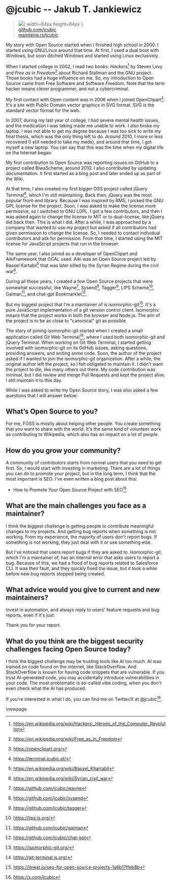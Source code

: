 # @jcubic -- Jakub T. Jankiewicz

> ![](https://github.com/jcubic.png){ width=64px height=64px }  
> [github.com/jcubic](https://github.com/jcubic)  
> [maintaine.rs/jcubic](https://maintaine.rs/jcubic)

My story with Open Source started when I finished high school in 2000. I started using GNU/Linux
around that time. At first, I used a dual boot with Windows, but soon ditched Windows and started
using Linux exclusively.

When I started college in 2002, I read two books:
_Hackers_[^345] by Steven Levy
and _Free as in Freedom_[^344] about Richard Stallman
and the GNU project. Those books had a huge influence on me. So, my introduction to Open Source came
from Free Software and Software Freedom. Note that the term hacker means clever programmer, and not
a cybercriminal.

My first contact with Open content was in 2006 when I joined OpenClipart[^343].
It's a site with Public Domain vector graphics in SVG format. SVG is the standard vector format for the web.

In 2007, during my last year of college, I had severe mental health issues, and the medication I was
taking made me unable to work. I also broke my laptop. I was not able to get my degree because I was
too sick to write my final thesis, which was the only thing left to do. Around 2010, I more or less
recovered (I still needed to take my meds), and around that time, I got myself a new laptop. You can say that this was the time when my digital life on the Internet began.

My first contribution to Open Source was reporting issues on GitHub to a project called BiwaScheme,
around 2010. I also contributed by updating documentation. It first started as a blog post and later
ended up as part of the Wiki.

At that time, I also created my first bigger OSS project called jQuery
Terminal[^342], which I'm still maintaining. Back then, jQuery was the most
popular front-end library. Because I was inspired by RMS, I picked the GNU GPL license for the
project. Soon, I was asked to make the license more permissive, so I switched to GNU LGPL. I got a
few contributors, and then I was asked again to change the license to MIT or to dual-license, like
jQuery did back then. This is what I did. After a while, I was approached by a company that wanted
to use my project but asked if all contributors had given permission to change the license. So, I
needed to contact individual contributors and ask for permission. From that time, I started using
the MIT license for JavaScript projects that run in the browser.

The same year, I also joined as a developer of OpenClipart and AikiFramework that OCAL used.
Aiki was an Open Source project led by Bassel Kartabil[^341]
that was later killed by the Syrian Regime during the civil war[^340].

During all those years, I created a few Open Source projects that were somewhat successful, like
Wayne[^339], Sysend[^338],
Tagger[^337], LIPS Scheme[^336],
Gaiman[^335], and
chat-gpt Bookmarklet[^334].

But my biggest project that I'm a maintainer of is
isomorphic-git[^333]. It's a pure JavaScript implementation of a git
version control client. Isomorphic
means that the project works in both the browser and Node.js. The aim of the project is to be as close to "canonical" git as possible.

The story of joining isomorphic-git started when I created a small application called Git Web
Terminal[^332], where I used both isomorphic-git and jQuery Terminal. When
working on Git Web Terminal, I started getting involved with isomorphic-git on its GitHub issues,
asking questions, providing answers, and writing some code. Soon, the author of the project asked if
I wanted to join the isomorphic-git organization. After a while, the original author left the
project, so I felt obligated to maintain it. I didn't want the project to die, like many others out
there. My code contribution was minimal, but I did review and merge Pull Requests and kept the
project alive. I still maintain it to this day.

While I was asked to write my Open Source story, I was also asked a few questions that I will answer below:

## **What’s Open Source to you?**

For me, FOSS is mostly about helping other people. You create something that you want to share with
the world. It's the same kind of volunteer work as contributing to Wikipedia, which also has an
impact on a lot of people.

## **How do you grow your community?**

A community of contributors starts from normal users that you need to get first. So, I would start
with investing in marketing. There are a lot of things you can do to promote your project, but in the
long term, I think that the most important is SEO. I've even written a blog post about this:

- How to Promote Your Open Source Project with SEO[^331]

## **What are the main challenges you face as a maintainer?**

I think the biggest challenge is getting people to contribute meaningful changes to my projects. And
getting bug reports when something is not working. From my experience, the majority of users don't report
bugs. If something is not working, they just deal with it or use something else.

But I've noticed that users report bugs if they are asked to. Isomorphic-git, which I'm a maintainer
of, has an internal error that asks users to report a bug. Because of this, we had a flood of bug
reports related to Salesforce CLI. It was their fault, and they quickly fixed the issue, but it
took a while before new bug reports stopped being created.

## **What advice would you give to current and new maintainers?**

Invest in automation, and always reply to users' feature requests and bug reports, even if it's
just:

Thank you for your report.

## **What do you think are the biggest security challenges facing Open Source today?**

I think the biggest challenge may be trusting tools like AI too much. AI was trained on code found
on the internet, like StackOverflow. And StackOverflow is known for having code snippets that are
vulnerable. If you trust AI-generated code, you may accidentally introduce vulnerabilities in your
code. The most problematic is so-called vibe coding, when you don't even check what the AI has
produced.

If you're interested in what I do, you can find me on Twitter/X at \@jcubic[^330].

\newpage


[^330]: https://x.com/jcubic
[^331]: https://itnext.io/seo-for-open-source-projects-1a6b17ffeb8b
[^332]: https://git-terminal.js.org/
[^333]: https://isomorphic-git.org/
[^334]: https://github.com/jcubic/chat-gpt
[^335]: https://github.com/jcubic/gaiman
[^336]: https://lips.js.org/
[^337]: https://github.com/jcubic/tagger
[^338]: https://github.com/jcubic/sysend
[^339]: https://github.com/jcubic/wayne
[^340]: https://en.wikipedia.org/wiki/Syrian_civil_war
[^341]: https://en.wikipedia.org/wiki/Bassel_Khartabil
[^342]: https://terminal.jcubic.pl/
[^343]: https://openclipart.org/
[^344]: https://en.wikipedia.org/wiki/Free_as_in_Freedom
[^345]: https://en.wikipedia.org/wiki/Hackers:_Heroes_of_the_Computer_Revolution
